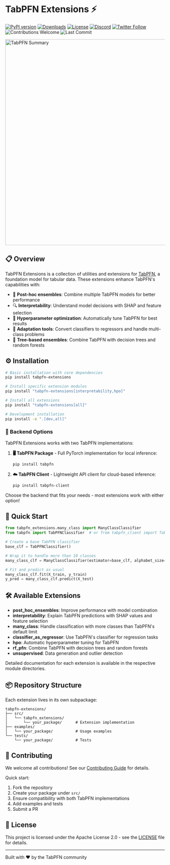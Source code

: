 # TabPFN Extensions ⚡

[![PyPI version](https://badge.fury.io/py/tabpfn.svg)](https://badge.fury.io/py/tabpfn)
[![Downloads](https://pepy.tech/badge/tabpfn)](https://pepy.tech/project/tabpfn)
[![License](https://img.shields.io/badge/License-Apache_2.0-blue.svg)](https://opensource.org/licenses/Apache-2.0)
[![Discord](https://img.shields.io/discord/1285598202732482621?color=7289da&label=Discord&logo=discord&logoColor=ffffff)](https://discord.com/channels/1285598202732482621/)
[![Twitter Follow](https://img.shields.io/twitter/follow/Prior_Labs?style=social)](https://twitter.com/Prior_Labs)
![Contributions Welcome](https://img.shields.io/badge/contributions-welcome-brightgreen)
![Last Commit](https://img.shields.io/github/last-commit/automl/tabpfn-client)

<img src="tabpfn_summary.webp" width="650" alt="TabPFN Summary">

## 📋 Overview

TabPFN Extensions is a collection of utilities and extensions for [TabPFN](https://github.com/priorlabs/tabpfn), a foundation model for tabular data. These extensions enhance TabPFN's capabilities with:

- 🧪 **Post-hoc ensembles**: Combine multiple TabPFN models for better performance
- 🔍 **Interpretability**: Understand model decisions with SHAP and feature selection
- 🎯 **Hyperparameter optimization**: Automatically tune TabPFN for best results
- 🔄 **Adaptation tools**: Convert classifiers to regressors and handle multi-class problems
- 🌳 **Tree-based ensembles**: Combine TabPFN with decision trees and random forests

## ⚙️ Installation

```bash
# Basic installation with core dependencies
pip install tabpfn-extensions

# Install specific extension modules
pip install "tabpfn-extensions[interpretability,hpo]"

# Install all extensions
pip install "tabpfn-extensions[all]"

# Development installation
pip install -e ".[dev,all]"
```

### 🔄 Backend Options

TabPFN Extensions works with two TabPFN implementations:

1. **🖥️ TabPFN Package** - Full PyTorch implementation for local inference:
   ```bash
   pip install tabpfn
   ```

2. **☁️ TabPFN Client** - Lightweight API client for cloud-based inference:
   ```bash
   pip install tabpfn-client
   ```

Choose the backend that fits your needs - most extensions work with either option!

## 🚀 Quick Start

```python
from tabpfn_extensions.many_class import ManyClassClassifier
from tabpfn import TabPFNClassifier  # or from tabpfn_client import TabPFNClassifier

# Create a base TabPFN classifier
base_clf = TabPFNClassifier()

# Wrap it to handle more than 10 classes
many_class_clf = ManyClassClassifier(estimator=base_clf, alphabet_size=10)

# Fit and predict as usual
many_class_clf.fit(X_train, y_train)
y_pred = many_class_clf.predict(X_test)
```

## 🛠️ Available Extensions

- **post_hoc_ensembles**: Improve performance with model combination
- **interpretability**: Explain TabPFN predictions with SHAP values and feature selection
- **many_class**: Handle classification with more classes than TabPFN's default limit
- **classifier_as_regressor**: Use TabPFN's classifier for regression tasks
- **hpo**: Automatic hyperparameter tuning for TabPFN
- **rf_pfn**: Combine TabPFN with decision trees and random forests
- **unsupervised**: Data generation and outlier detection

Detailed documentation for each extension is available in the respective module directories.

## 📦 Repository Structure

Each extension lives in its own subpackage:

```
tabpfn-extensions/
├── src/
│   └── tabpfn_extensions/
│       └── your_package/      # Extension implementation
├── examples/
│   └── your_package/          # Usage examples
└── tests/
    └── your_package/          # Tests
```

## 🤝 Contributing

We welcome all contributions! See our [Contributing Guide](CONTRIBUTING.md) for details.

Quick start:

1. Fork the repository
2. Create your package under `src/`
3. Ensure compatibility with both TabPFN implementations
4. Add examples and tests
5. Submit a PR

## 📝 License

This project is licensed under the Apache License 2.0 - see the [LICENSE](LICENSE) file for details.

---

Built with ❤️ by the TabPFN community
